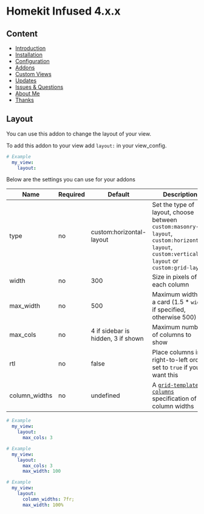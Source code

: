 # Homekit Infused 4.x.x

## Content
- [Introduction](../index.md)
- [Installation](../installation.md)
- [Configuration](../configuration.md)
- [Addons](../addons.md)
- [Custom Views](../custom_views.md)
- [Updates](../updates.md)
- [Issues & Questions](../issues.md)
- [About Me](../about.md)
- [Thanks](../thanks.md)

## Layout

You can use this addon to change the layout of your view.

To add this addon to your view add `layout:` in your view_config.

```yaml
# Example
  my_view:
    layout:
```

Below are the settings you can use for your addons

| Name | Required | Default | Description |
|----------------------------------|-------------|----------------------|-----------------------------------------------------------------------------------------------------------------------------------------------------------------------------------|
| type | no | custom:horizontal-layout | Set the type of layout, choose between `custom:masonry-layout`, `custom:horizontal-layout`, `custom:vertical-layout` or `custom:grid-layout` |
| width | no | 300 | Size in pixels of each column |
| max_width | no | 500 | Maximum width of a card (1.5 \* `width` if specified, otherwise 500) |
| max_cols | no | 4 if sidebar is hidden, 3 if shown | Maximum number of columns to show |
| rtl | no | false | Place columns in right-to-left order, set to `true` if you want this |                                                                                     
| column_widths | no | undefined | A [`grid-template-columns`](https://developer.mozilla.org/en-US/docs/Web/CSS/grid-template-columns) specification of column widths |

```yaml
# Example
  my_view:
    layout:
      max_cols: 3
```
```yaml
# Example
  my_view:
    layout:
      max_cols: 3
      max_width: 100
```
```yaml
# Example
  my_view:
    layout:
      column_widths: 7fr;
      max_width: 100%
```
